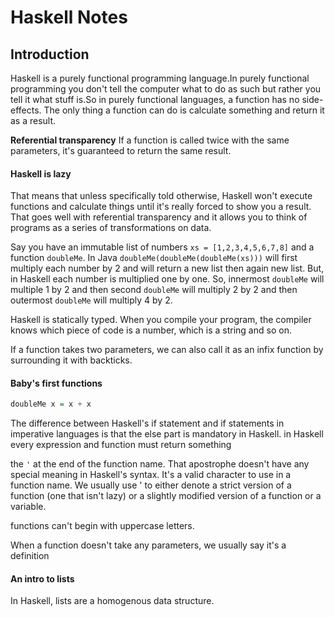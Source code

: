# Haskell Notes
## Introduction
Haskell is a purely functional programming language.In purely functional programming you don't tell the computer what to do as such but rather you tell it what stuff is.So in purely functional languages, a function has no side-effects. The only thing a function can do is calculate something and return it as a result.

**Referential transparency** If a function is called twice with the same parameters, it's guaranteed to return the same result.

#### Haskell is lazy
That means that unless specifically told otherwise, Haskell won't execute functions and calculate things until it's really forced to show you a result. That goes well with referential transparency and it allows you to think of programs as a series of transformations on data.

Say you have an immutable list of numbers `xs = [1,2,3,4,5,6,7,8]` and a function `doubleMe`. In Java `doubleMe(doubleMe(doubleMe(xs)))` will first multiply each number by 2 and will return a new list then again new list. But, in Haskell each number is multiplied one by one. So, innermost `doubleMe` will multiple 1 by 2 and then second `doubleMe` will multiply 2 by 2 and then outermost `doubleMe` will multiply 4 by 2.

Haskell is statically typed. When you compile your program, the compiler knows which piece of code is a number, which is a string and so on. 

If a function takes two parameters, we can also call it as an infix function by surrounding it with backticks.

#### Baby's first functions

```haskell
doubleMe x = x + x 
```

The difference between Haskell's if statement and if statements in imperative languages is that the else part is mandatory in Haskell.
in Haskell every expression and function must return something

the `'` at the end of the function name. That apostrophe doesn't have any special meaning in Haskell's syntax. It's a valid character to use in a function name. We usually use ' to either denote a strict version of a function (one that isn't lazy) or a slightly modified version of a function or a variable.

functions can't begin with uppercase letters. 

When a function doesn't take any parameters, we usually say it's a definition 

#### An intro to lists
In Haskell, lists are a homogenous data structure. 

